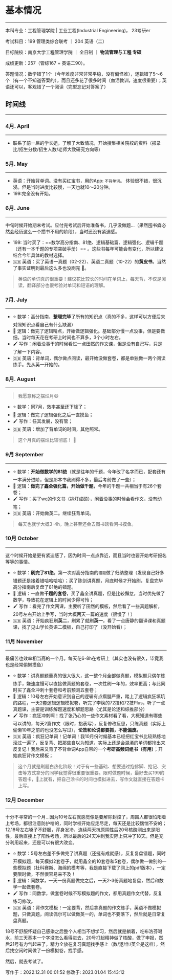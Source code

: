 # 基本情况

-----

本科专业：工程管理学院 | 工业工程(Industrial Engineering)， 23考研er 

考试科目：199 管理类综合联考 ｜ 204 英语（二）

目标院校：南京大学工程管理学院 ｜ 全日制 ｜ **物流管理与工程 专硕**

成绩更新：257（管综167 + 英语二90）。

答题情况：数学错了1个（今年难度非常非常平稳，没有偏怪难），逻辑错了5～6个（有一个不知道答案的），而且还多花了很多时间（血泪教训，速度很重要）；英语还可以，客观错了一个阅读（完型忘记对答案了）

## 时间线

----- 

### 4月. April
----

- 联系了前一届的学长姐，了解了大致情况，开始搜集相关院校的资料（报录比/招生分数/招生人数/老师大致研究方向等)

### 5月. May 
----

- 英语：开始背单词。没有买红宝书，用的App: `不背单词`。 体验很不错，很沉浸。但是当时进度比较慢，一天也就10～20分钟。
- 199:完全没有开始。

### 6月. June
----

中旬时候开始期末考试。应付完考试后开始准备书，几乎没做题...（果然囤书癖必然会经历这么一个攒书不用的阶段），当时还没有紧迫感。

- 199: 当时买了：==数学高分指南、81绝、逻辑基础篇、逻辑强化、逻辑千题（还有一本千题的专项突破手册）== 。这些书每年可能会有变化，所以建议结合今年具体的教材选择。
- 🇬🇧 英语：买了英语一真题（02-22）、英语二真题（10-22）的**黄皮书**。当然了事实证明到最后这么多也没刷完 🤦。


> 英语的单词真的很重要！建议花比较长的时间在单词上，每天背，不仅是阅读，翻译部分也很考验对单词和短语的理解。


### 7月. July
----

- ⭐️ 数学：高分指南，**整理完毕**了所有的知识点（真的不多，这样可以方便后来对照知识点看自己有什么缺漏）
- 📝 逻辑：做完了逻辑精点，开始做逻辑强化。基础部分慢一点没事，但是要做细。当时每天花在考研上时间也不算多，3个小时左右。
- 🖌️ 写作：闲着没事干的时候看过一点田然的作文课，但是没有自己写，只是了解一下内容。
- 🇬🇧 英语：背单词，偶尔做点阅读，最开始没做套卷，都是单独做一两个阅读练手。先从英一开始的。

### 8月. August 
----

> 我愿意称之摆烂月😄 

- ⭐️ 数学：同7月，效率甚至还下降了；
- 📝 逻辑：做完了逻辑强化之后一直摸鱼；
- 🖌️ 写作：任其发展，没有管；
- 🇬🇧 英语：增加了背单词的时间，其他照常。

> 这个月真的摆烂比较彻底！ 🔐

### 9月 September
----

- ⭐️ 数学：**开始做数学的81绝**（就是往年的千题，今年改了名字而已，配套还有一本满分进阶，但是那本书我刷得不多，最后考前做了一些）；
- 📝 逻辑：**做完了鑫全强化篇，开始做千题**，今年的千题一共相当于有26个套卷；
- 🖌️ 写作：买了wc的作文书（挑灯成硕），闲着没事的时候会看作文，没有动笔；
- 🇬🇧 英语：开始做英二。继续狂背单词。

> 每天也就学大概3-4h，晚上甚至还会去图书馆看闲书摸鱼。

### 10月 October 
----

这个时候开始是更有紧迫感了，因为时间一点点靠近，而且当时也要开始考研报名等等的事情。

- ⭐️ 数学：**刷完了81绝**，第一次对高分指南的`错题`做了归纳整理（发现自己好多错题还是接着错哈哈哈哈）；买了陈剑讲真题，月底时候才开始刷，复盘完毕高分指南后复盘了81绝的错题。
- 📝 逻辑：一直做**千题的套卷**，买了鑫全讲真题，但是比较懈怠，当时优先做了数学，导致花在逻辑上的时间少得可怜；
- 🖌️ 写作：看完了作文网课，主要听了田然的模板，然后看了一些真题解析，20号左右开始上手写，当时大概两天一篇的速度（很慢了！）
- 🇬🇧 英语：开始疯狂刷**英二**，刷累了就刷**英一**，看了一点唐静的翻译课和真题课，找了见山学长英语二模板，自己打印了（没开始看）；

### 11月 November 
----

最痛苦也效率相当高的一个月。每天花6-8h在考研上（其实也没有很久，毕竟我也是经常偷懒摸鱼）

- ⭐️ 数学：讲真题题量真的很大很大，这一整个月全部做真题，模拟题只偶尔练练手，嫌速度慢可以直接做真题的套卷，一次性刷一年的，效率更高；与此同时买了鑫全冲刺十套卷和考前预测五套卷；
- 📝 逻辑：10号左右开始意识到自己的逻辑有点瘸腿严重，踏上了逻辑疯狂填坑的路程，一天2套逻辑逻辑模拟卷，听完了李焕的72技和72技Plus，听了一点真题课，主要是训练解题速度和解题思路（尤其是论逻和综推部分）
- 🖌️ 写作：疯狂冲刺啊！找了张乃心的一些作文素材看了看，大概知道有哪些可以讲的，每天2篇作文（限时，掐表写），反复修改反思，只练真题（实际上偷懒10年之前的也没怎么写过），**论效和论说都要抓，不能偏废。**
- 🇬🇧 英语：疯狂记单词！记单词！我10月份时候基本已经把红宝书比较熟练地滚过一遍了，反复背、把那些自以为知道，实际上还是会混淆的单词都拎出来反复记！我后来又背了不背单词App自带的一个**考研高频词组书（有用）**；开始疯狂背作文模板；

> 这个月就是刷题白热化阶段！对于有一些基础、想要通过抱佛脚、抢记、突击等方式拿分的同学我觉得很重要很重要。限时做题时候，最好去买199的答题卡，🍑上就有，把自己涂卡的时间也模拟进去，写作文就直接在答题卡上写。


### 12月 December
----

十分不寻常的一个月...因为10号左右就感觉像是要解除封控了，周围人都很怕阳着上考场，都很注意防护啥的，同时学校开始应走尽走，每天还是比较惴惴不安的；12.18号左右嗓子不舒服，浑身发冷，连续两天抗原阴性后20号核酸测出来是阳性，最后直接上了阳性考场，所以最后的24天冲刺我实际上只冲了18天。但是充分利用起来，还是可以有很大改变。

- ⭐️ 数学：5号左右差不多做完了讲真题（还挺有成就感），反复复盘错题，同时开模拟题，每天模拟2套卷子，就用鑫全的10套卷和5套卷，偶尔做一做别的一些模拟题（社科赛斯、海绵的模考等，我是直接下载了网上的pdf版本），一定要限时做，不然很容易来不及！
- 📝 逻辑：同数学，一天一份真题做完之后，一天2-3份真题地复盘，然后和数学一起做套卷。
- 🖌️ 写作：同数学，做套卷时候不写模拟题的作文，都用真题作文代替，反复练习修改。
- 🇬🇧 英语：背作文模板！一定要背，然后拿真题的作文练手，英语不做模拟题，只做真题，阅读偶尔可以做做英一的，单词也不要落下，然后就是日常复盘真题。

18号不舒服怀疑自己感染之后整个人相当不想学习，然后就是躺着，吃布洛芬喝水，前三天基本一个字没怎么看得进去，20号打起精神做了核酸，做了申报，然后21号有力气起来了，精力全放在复习真题找手感上（数/逻/作/英全是这样），然后找空闲时间做了一份模拟卷，找手感。

然后，就去考试了。



写作于：2022.12.31 00:01:52
修改于: 2023.01.04 15:43:12





